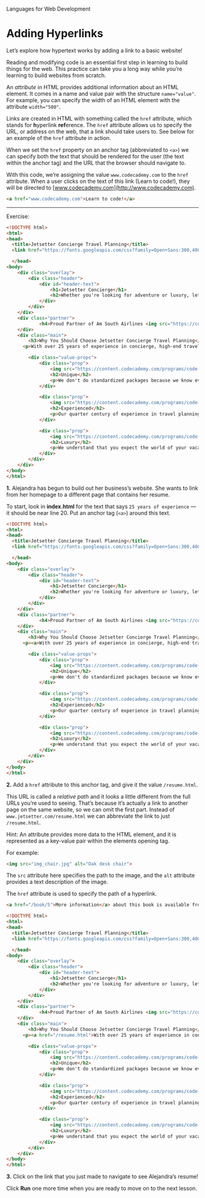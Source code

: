 Languages for Web Development
# Adding Hyperlinks

Let’s explore how hypertext works by adding a link to a basic website!

Reading and modifying code is an essential first step in learning to build things for the web. This practice can take you a long way while you’re learning to build websites from scratch.

An _attribute_ in HTML provides additional information about an HTML element. It comes in a name and value pair with the structure `name="value"`. For example, you can specify the width of an HTML element with the attribute `width="500"`.

Links are created in HTML with something called the `href` attribute, which stands for **h**yperlink **ref**erence. The `href` attribute allows us to specify the URL, or address on the web, that a link should take users to. See below for an example of the `href` attribute in action.

When we set the `href` property on an anchor tag (abbreviated to `<a>`) we can specify both the text that should be rendered for the user (the text within the anchor tag) and the URL that the browser should navigate to.

With this code, we’re assigning the value `www.codecademy.com` to the `href` attribute. When a user clicks on the text of this link (Learn to code!), they will be directed to [www.codecademy.com](http://www.codecademy.com).

```HTML
<a href="www.codecademy.com">Learn to code!</a>
```

---

Exercise:

```HTML
<!DOCTYPE html>
<html>
<head>
  <title>Jetsetter Concierge Travel Planning</title>
  <link href="https://fonts.googleapis.com/css?family=Open+Sans:300,400,600,700|Quicksand:300,700" rel="stylesheet">

  </head>
<body>
    <div class="overlay">
        <div class="header">
            <div id="header-text">
                <h1>Jetsetter Concierge</h1>
                <h2>Whether you're looking for adventure or luxury, let us help you plan your perfect getaway.</h2>
            </div>
        </div>
    </div>
    <div class="partner">
            <h4>Proud Partner of Am South Airlines <img src="https://content.codecademy.com/programs/code-foundations-path/amsoair.png" id="aa-logo" width="150px"></h4>
    </div>
    <div class="main">
        <h3>Why You Should Choose Jetsetter Concierge Travel Planning</h3>
      <p>With over 25 years of experience in concierge, high-end travel planning, we'll provide you with the highest quality services. Every vacation is unique, custom, and tailored to your tastes.</p>

        <div class="value-props">
            <div class="prop">
                <img src="https://content.codecademy.com/programs/code-foundations-path/diamond.png" width="60px">
                <h2>Unique</h2>
                <p>We don't do standardized packages because we know everyone wants something different. Every vacation will be uniquely customized to your tastes.</p>
            </div>

            <div class="prop">
                <img src="https://content.codecademy.com/programs/code-foundations-path/diamond.png" width="60px">
                <h2>Experienced</h2>
                <p>Our quarter century of experience in travel planning combines local knowledge with international taste. You'll be amazed at what we can provide!</p>
            </div>

            <div class="prop">
                <img src="https://content.codecademy.com/programs/code-foundations-path/diamond.png" width="60px">
                <h2>Luxury</h2>
                <p>We understand that you expect the world of your vacation - Jetsetter can provide once in a lifetime experiences at top of the line quality.</p>
            </div>
        </div>
    </div>
</body>
</html>
```

**1.** Alejandra has begun to build out her business’s website. She wants to link from her homepage to a different page that contains her resume.

To start, look in **index.html** for the text that says `25 years of experience` — it should be near line 20. Put an anchor tag (`<a>`) around this text.

```html
<!DOCTYPE html>
<html>
<head>
  <title>Jetsetter Concierge Travel Planning</title>
  <link href="https://fonts.googleapis.com/css?family=Open+Sans:300,400,600,700|Quicksand:300,700" rel="stylesheet">

  </head>
<body>
    <div class="overlay">
        <div class="header">
            <div id="header-text">
                <h1>Jetsetter Concierge</h1>
                <h2>Whether you're looking for adventure or luxury, let us help you plan your perfect getaway.</h2>
            </div>
        </div>
    </div>
    <div class="partner">
            <h4>Proud Partner of Am South Airlines <img src="https://content.codecademy.com/programs/code-foundations-path/amsoair.png" id="aa-logo" width="150px"></h4>
    </div>
    <div class="main">
        <h3>Why You Should Choose Jetsetter Concierge Travel Planning</h3>
      <p><a>With over 25 years of experience in concierge, high-end travel planning, we'll provide you with the highest quality services. Every vacation is unique, custom, and tailored to your tastes.</a></p>

        <div class="value-props">
            <div class="prop">
                <img src="https://content.codecademy.com/programs/code-foundations-path/diamond.png" width="60px">
                <h2>Unique</h2>
                <p>We don't do standardized packages because we know everyone wants something different. Every vacation will be uniquely customized to your tastes.</p>
            </div>

            <div class="prop">
                <img src="https://content.codecademy.com/programs/code-foundations-path/diamond.png" width="60px">
                <h2>Experienced</h2>
                <p>Our quarter century of experience in travel planning combines local knowledge with international taste. You'll be amazed at what we can provide!</p>
            </div>

            <div class="prop">
                <img src="https://content.codecademy.com/programs/code-foundations-path/diamond.png" width="60px">
                <h2>Luxury</h2>
                <p>We understand that you expect the world of your vacation - Jetsetter can provide once in a lifetime experiences at top of the line quality.</p>
            </div>
        </div>
    </div>
</body>
</html>

```

**2.** Add a `href` attribute to this anchor tag, and give it the value `/resume.html`.

This URL is called a _relative path_ and it looks a little different from the full URLs you’re used to seeing. That’s because it’s actually a link to another page on the same website, so we can omit the first part. Instead of `www.jetsetter.com/resume.html` we can abbreviate the link to just `/resume.html`.

Hint: An attribute provides more data to the HTML element, and it is represented as a key-value pair within the elements opening tag.

For example:
```html
<img src="img_chair.jpg" alt="Oak desk chair">
```

The `src` attribute here specifies the path to the image, and the `alt` attribute provides a text description of the image.

The `href` attribute is used to specify the path of a hyperlink.

```html
<a href="/book/5">More information</a> about this book is available from the publisher.
```

```html
<!DOCTYPE html>
<html>
<head>
  <title>Jetsetter Concierge Travel Planning</title>
  <link href="https://fonts.googleapis.com/css?family=Open+Sans:300,400,600,700|Quicksand:300,700" rel="stylesheet">

  </head>
<body>
    <div class="overlay">
        <div class="header">
            <div id="header-text">
                <h1>Jetsetter Concierge</h1>
                <h2>Whether you're looking for adventure or luxury, let us help you plan your perfect getaway.</h2>
            </div>
        </div>
    </div>
    <div class="partner">
            <h4>Proud Partner of Am South Airlines <img src="https://content.codecademy.com/programs/code-foundations-path/amsoair.png" id="aa-logo" width="150px"></h4>
    </div>
    <div class="main">
        <h3>Why You Should Choose Jetsetter Concierge Travel Planning</h3>
      <p><a href="/resume.html">With over 25 years of experience in concierge, high-end travel planning, we'll provide you with the highest quality services. Every vacation is unique, custom, and tailored to your tastes.</a></p>

        <div class="value-props">
            <div class="prop">
                <img src="https://content.codecademy.com/programs/code-foundations-path/diamond.png" width="60px">
                <h2>Unique</h2>
                <p>We don't do standardized packages because we know everyone wants something different. Every vacation will be uniquely customized to your tastes.</p>
            </div>

            <div class="prop">
                <img src="https://content.codecademy.com/programs/code-foundations-path/diamond.png" width="60px">
                <h2>Experienced</h2>
                <p>Our quarter century of experience in travel planning combines local knowledge with international taste. You'll be amazed at what we can provide!</p>
            </div>

            <div class="prop">
                <img src="https://content.codecademy.com/programs/code-foundations-path/diamond.png" width="60px">
                <h2>Luxury</h2>
                <p>We understand that you expect the world of your vacation - Jetsetter can provide once in a lifetime experiences at top of the line quality.</p>
            </div>
        </div>
    </div>
</body>
</html>
```

**3.** Click on the link that you just made to navigate to see Alejandra’s resume!

Click **Run** one more time when you are ready to move on to the next lesson.